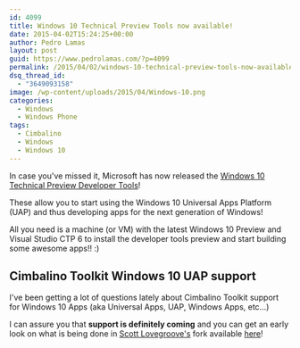 ```yaml
---
id: 4099
title: Windows 10 Technical Preview Tools now available!
date: 2015-04-02T15:24:25+00:00
author: Pedro Lamas
layout: post
guid: https://www.pedrolamas.com/?p=4099
permalink: /2015/04/02/windows-10-technical-preview-tools-now-available/
dsq_thread_id:
  - "3649093158"
image: /wp-content/uploads/2015/04/Windows-10.png
categories:
  - Windows
  - Windows Phone
tags:
  - Cimbalino
  - Windows
  - Windows 10
---
```

In case you've missed it, Microsoft has now released the [Windows 10 Technical Preview Developer Tools][1]!

These allow you to start using the Windows 10 Universal Apps Platform (UAP) and thus developing apps for the next generation of Windows!

All you need is a machine (or VM) with the latest Windows 10 Preview and Visual Studio CTP 6 to install the developer tools preview and start building some awesome apps!! :)

## Cimbalino Toolkit Windows 10 UAP support

I've been getting a lot of questions lately about Cimbalino Toolkit support for Windows 10 Apps (aka Universal Apps, UAP, Windows Apps, etc...)

I can assure you that **support is definitely coming** and you can get an early look on what is being done in [Scott Lovegroove's][2] fork available [here][3]!

[1]: http://dev.windows.com/en-US/windows-10-developer-preview-tools
[2]: https://twitter.com/scottisafool
[3]: https://github.com/ScottIsAFool/Cimbalino-Toolkit/tree/Win10UAP
